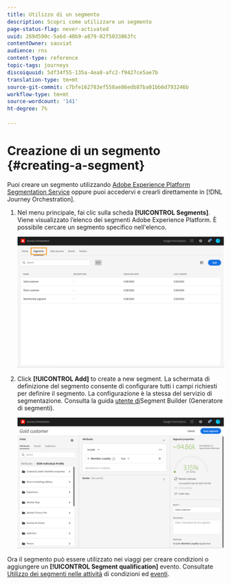 ```yaml
---
title: Utilizzo di un segmento
description: Scopri come utilizzare un segmento
page-status-flag: never-activated
uuid: 269d590c-5a6d-40b9-a879-02f5033863fc
contentOwner: sauviat
audience: rns
content-type: reference
topic-tags: journeys
discoiquuid: 5df34f55-135a-4ea8-afc2-f9427ce5ae7b
translation-type: tm+mt
source-git-commit: c7bfe162783ef558ae86edb87ba01bb6d793246b
workflow-type: tm+mt
source-wordcount: '141'
ht-degree: 7%

---
```




# Creazione di un segmento {#creating-a-segment}

Puoi creare un segmento utilizzando [Adobe Experience Platform Segmentation Service](https://docs.adobe.com/content/help/en/experience-platform/segmentation/home.html) oppure puoi accedervi e crearli direttamente in [!DNL Journey Orchestration].

1. Nel menu principale, fai clic sulla scheda **[!UICONTROL Segments]**. Viene visualizzato l’elenco dei segmenti Adobe Experience Platform. È possibile cercare un segmento specifico nell&#39;elenco.

   ![](../assets/segment1.png)

1. Click **[!UICONTROL Add]** to create a new segment. La schermata di definizione del segmento consente di configurare tutti i campi richiesti per definire il segmento. La configurazione è la stessa del servizio di segmentazione. Consulta la guida [utente di](https://docs.adobe.com/content/help/en/experience-platform/segmentation/ui/overview.html)Segment Builder (Generatore di segmenti).

   ![](../assets/segment2.png)

Ora il segmento può essere utilizzato nei viaggi per creare condizioni o aggiungere un **[!UICONTROL Segment qualification]** evento. Consultate [Utilizzo dei segmenti nelle attività](../segment/using-a-segment.md) di condizioni ed [eventi](../building-journeys/segment-qualification-events.md).